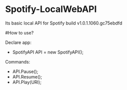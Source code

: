 # Spotify-LocalWebAPI

Its basic local API for Spotify build v1.0.1.1060.gc75ebdfd

#How to use?

Declare app:
* SpotifyAPI API = new SpotifyAPI();

Commands:
* API.Pause();
* API.Resume();
* API.Play(URI);
